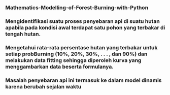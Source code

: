 ### Mathematics-Modelling-of-Forest-Burning-with-Python

### Mengidentifikasi suatu proses penyebaran api di suatu hutan apabila pada kondisi awal terdapat satu pohon yang terbakar di tengah hutan.
### Mengetahui rata-rata persentase hutan yang terbakar untuk setiap probBurning (10%, 20%, 30%, . . . , dan 90%) dan melakukan data fitting sehingga diperoleh kurva yang menggambarkan data beserta formulanya.
### Masalah penyebaran api ini termasuk ke dalam model dinamis karena berubah sejalan waktu
